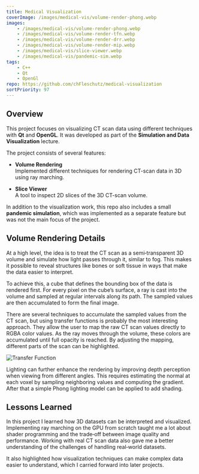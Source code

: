 ```yaml
---
title: Medical Visualization
coverImage: /images/medical-vis/volume-render-phong.webp
images: 
    - /images/medical-vis/volume-render-phong.webp
    - /images/medical-vis/volume-render-tfn.webp
    - /images/medical-vis/volume-render-drr.webp
    - /images/medical-vis/volume-render-mip.webp
    - /images/medical-vis/slice-viewer.webp
    - /images/medical-vis/pandemic-sim.webp
tags: 
    - C++
    - Qt
    - OpenGl
repo: https://github.com/chFleschutz/medical-visualization
sortPriority: 97
---
```


## Overview

This project focuses on visualizing CT scan data using different techniques with **Qt** and **OpenGL**. It was developed as part of the **Simulation and Data Visualization** lecture. 

The project consists of several features:

- **Volume Rendering**  
  Implemented different techniques for rendering CT-scan data in 3D using ray marching.

- **Slice Viewer**  
  A tool to inspect 2D slices of the 3D CT-scan volume.  

In addition to the visualization work, this repo also includes a small **pandemic simulation**, which was implemented as a separate feature but was not the main focus of the project.  


## Volume Rendering Details

At a high level, the idea is to treat the CT scan as a semi‑transparent 3D volume and simulate how light passes through it, similar to fog. This makes it possible to reveal structures like bones or soft tissue in ways that make the data easier to interpret.

To achieve this, a cube that defines the bounding box of the data is rendered first. For every pixel on the cube’s surface, a ray is cast into the volume and sampled at regular intervals along its path. The sampled values are then accumulated to form the final image.

There are several techniques to accumulate the sampled values from the CT scan, but using transfer functions is probably the most interesting approach. They allow the user to map the raw CT scan values directly to RGBA color values. As the ray moves through the volume, these colors are accumulated until full opacity is reached. By adjusting the mapping, different parts of the scan can be highlighted.  


![Transfer Function](/images/medical-vis/transfer-function.webp)

Lighting can further enhance the rendering by improving depth perception when viewing from different angles. This requires estimating the normal at each voxel by sampling neighboring values and computing the gradient. After that a simple Phong lighting model can be applied to add shading.


## Lessons Learned

In this project I learned how 3D datasets can be interpreted and visualized. Implementing ray marching on the GPU from scratch taught me a lot about shader programming and the trade‑off between image quality and performance. Working with real CT scan data also gave me a better understanding of the challenges of handling real‑world datasets.

It also highlighted how visualization techniques can make complex data easier to understand, which I carried forward into later projects.
